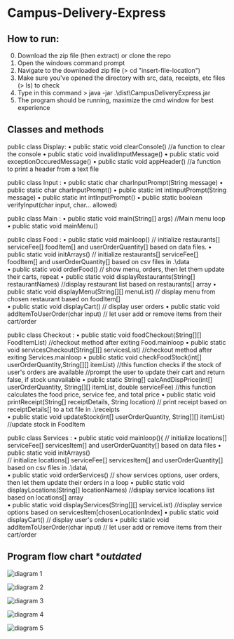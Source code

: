 # Campus-Delivery-Express

## How to run:
0. Download the zip file (then extract) or clone the repo
1. Open the windows command prompt
2. Navigate to the downloaded zip file (> cd "insert-file-location")
3. Make sure you've opened the directory with src, data, receipts, etc files (> ls) to check
4. Type in this command > java -jar .\dist\CampusDeliveryExpress.jar
5. The program should be running, maximize the cmd window for best experience

## Classes and methods

public class Display:
•	public static void clearConsole() 
//a function to clear the console
•	public static void invalidInputMessage()
•	public static void exceptionOccuredMessage()
•	public static void appHeader() 
//a function to print a header from a text file

public class Input :
•	public static char charInputPrompt(String message)
•	public static char charInputPrompt()
•	public static int intInputPrompt(String message)
•	public static int intInputPrompt()
•	public static boolean verifyInput(char input, char... allowed)

public class Main :
•	public static void main(String[] args) 
//Main menu loop
•	public static void mainMenu()

public class Food :
•	public static void mainloop() 
// initialize restaurants[] serviceFee[] foodItem[] and userOrderQuantity[] based on data files.
•	public static void initArrays() 
// initialize restaurants[] serviceFee[] foodItem[] and userOrderQuantity[] based on csv files in .\data\
•	public static void orderFood() 
// show menu, orders, then let them update their carts, repeat
•	public static void displayRestaurants(String[] restaurantNames)
//display restaurant list based on restaurants[] array
•	public static void displayMenu(String[][] menuList)
// display menu from chosen restaurant based on foodItem[]  
•	public static void displayCart() 
// display user orders
•	public static void addItemToUserOrder(char input)
// let user add or remove items from their cart/order

public class Checkout :
•	public static void foodCheckout(String[][] FoodItemList) 
//checkout method after exiting Food.mainloop
•	public static void servicesCheckout(String[][] servicesList)
//checkout method after exiting Services.mainloop
•	public static void checkFoodStock(int[] userOrderQuantity,String[][] itemList)
//this function checks if the stock of user's orders are available 
//prompt the user to update their cart and return false, if stock unavailable
•	public static String[] calcAndDispPrice(int[] userOrderQuantity, String[][] itemList, double serviceFee) 
//this function calculates the food price, service fee, and total price 
•	public static void printReceipt(String[] receiptDetails, String location)
// print receipt based on receiptDetails[] to a txt file in .\receipts  
•	public static void updateStock(int[] userOrderQuantity, String[][] itemList)
//update stock in FoodItem

public class Services :
•	public static void mainloop(){
// initialize locations[] serviceFee[] servicesItem[] and userOrderQuantity[] based on data files 
•	public static void initArrays()  
// initialize locations[] serviceFee[] servicesItem[] and userOrderQuantity[] based on csv files in .\data\  
•	public static void orderServices() 
// show services options, user orders, then let them update their orders in a loop 
•	public static void displayLocations(String[] locationNames) 
//display service locations list based on locations[] array  
•	public static void displayServices(String[][] serviceList) 
//display service options based on servicesItem[chosenLocationIndex]
•	public static void displayCart() 
// display user's orders 
•	public static void addItemToUserOrder(char input) 
// let user add or remove items from their cart/order 


## Program flow chart **outdated*

![diagram 1](/data/flowcharts/Diagram_1.png)

![diagram 2](/data/flowcharts/Diagram_2.png)

![diagram 3](/data/flowcharts/Diagram_3.png)

![diagram 4](/data/flowcharts/DIagram_4.png)

![diagram 5](/data/flowcharts/Diagram_5.png)

